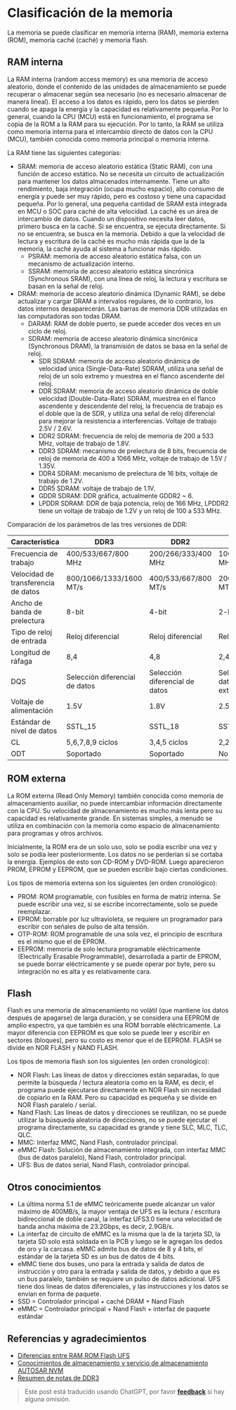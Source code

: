 # Clasificación de la memoria

La memoria se puede clasificar en memoria interna (RAM), memoria externa (ROM), memoria caché (caché) y memoria flash.

## RAM interna

La RAM interna (random access memory) es una memoria de acceso aleatorio, donde el contenido de las unidades de almacenamiento se puede recuperar o almacenar según sea necesario (no es necesario almacenar de manera lineal). El acceso a los datos es rápido, pero los datos se pierden cuando se apaga la energía y la capacidad es relativamente pequeña. Por lo general, cuando la CPU (MCU) está en funcionamiento, el programa se copia de la ROM a la RAM para su ejecución. Por lo tanto, la RAM se utiliza como memoria interna para el intercambio directo de datos con la CPU (MCU), también conocida como memoria principal o memoria interna.

La RAM tiene las siguientes categorías:

- SRAM: memoria de acceso aleatorio estática (Static RAM), con una función de acceso estático. No se necesita un circuito de actualización para mantener los datos almacenados internamente. Tiene un alto rendimiento, baja integración (ocupa mucho espacio), alto consumo de energía y puede ser muy rápido, pero es costoso y tiene una capacidad pequeña. Por lo general, una pequeña cantidad de SRAM está integrada en MCU o SOC para caché de alta velocidad. La caché es un área de intercambio de datos. Cuando un dispositivo necesita leer datos, primero busca en la caché. Si se encuentra, se ejecuta directamente. Si no se encuentra, se busca en la memoria. Debido a que la velocidad de lectura y escritura de la caché es mucho más rápida que la de la memoria, la caché ayuda al sistema a funcionar más rápido.
  - PSRAM: memoria de acceso aleatorio estática falsa, con un mecanismo de actualización interno.
  - SSRAM: memoria de acceso aleatorio estática sincrónica (Synchronous SRAM), con una línea de reloj, la lectura y escritura se basan en la señal de reloj.
- DRAM: memoria de acceso aleatorio dinámica (Dynamic RAM), se debe actualizar y cargar DRAM a intervalos regulares, de lo contrario, los datos internos desaparecerán. Las barras de memoria DDR utilizadas en las computadoras son todas DRAM.
  - DARAM: RAM de doble puerto, se puede acceder dos veces en un ciclo de reloj.
  - SDRAM: memoria de acceso aleatorio dinámica sincrónica (Synchronous DRAM), la transmisión de datos se basa en la señal de reloj.
    - SDR SDRAM: memoria de acceso aleatorio dinámica de velocidad única (Single-Data-Rate) SDRAM, utiliza una señal de reloj de un solo extremo y muestrea en el flanco ascendente del reloj.
    - DDR SDRAM: memoria de acceso aleatorio dinámica de doble velocidad (Double-Data-Rate) SDRAM, muestrea en el flanco ascendente y descendente del reloj, la frecuencia de trabajo es el doble que la de SDR, y utiliza una señal de reloj diferencial para mejorar la resistencia a interferencias. Voltaje de trabajo 2.5V / 2.6V.
    - DDR2 SDRAM: frecuencia de reloj de memoria de 200 a 533 MHz, voltaje de trabajo de 1.8V.
    - DDR3 SDRAM: mecanismo de prelectura de 8 bits, frecuencia de reloj de memoria de 400 a 1066 MHz, voltaje de trabajo de 1.5V / 1.35V.
    - DDR4 SDRAM: mecanismo de prelectura de 16 bits, voltaje de trabajo de 1.2V.
    - DDR5 SDRAM: voltaje de trabajo de 1.1V.
    - GDDR SDRAM: DDR gráfica, actualmente GDDR2 ~ 6.
    - LPDDR SDRAM: DDR de baja potencia, reloj de 166 MHz, LPDDR2 tiene un voltaje de trabajo de 1.2V y un reloj de 100 a 533 MHz.

Comparación de los parámetros de las tres versiones de DDR:

| Característica | DDR3                    | DDR2                 | DDR                  |
| -------------- | ----------------------- | -------------------- | -------------------- |
| Frecuencia de trabajo | 400/533/667/800 MHz     | 200/266/333/400 MHz  | 100/133/166/200 MHz  |
| Velocidad de transferencia de datos | 800/1066/1333/1600 MT/s | 400/533/667/800 MT/s | 200/266/333/400 MT/s |
| Ancho de banda de prelectura | 8-bit                   | 4-bit                | 2-bit                |
| Tipo de reloj de entrada | Reloj diferencial                | Reloj diferencial             | Reloj diferencial             |
| Longitud de ráfaga | 8,4                    | 4,8                 | 2,4,8              |
| DQS          | Selección diferencial de datos            | Selección diferencial de datos         | Selección de datos de un solo extremo         |
| Voltaje de alimentación | 1.5V                    | 1.8V                 | 2.5V                 |
| Estándar de nivel de datos | SSTL_15                 | SSTL_18              | SSTL_2               |
| CL           | 5,6,7,8,9 ciclos      | 3,4,5 ciclos         | 2,2.5,3 ciclos       |
| ODT          | Soportado                    | Soportado                 | No soportado               |

## ROM externa

La ROM externa (Read Only Memory) también conocida como memoria de almacenamiento auxiliar, no puede intercambiar información directamente con la CPU. Su velocidad de almacenamiento es mucho más lenta pero su capacidad es relativamente grande. En sistemas simples, a menudo se utiliza en combinación con la memoria como espacio de almacenamiento para programas y otros archivos.

Inicialmente, la ROM era de un solo uso, solo se podía escribir una vez y solo se podía leer posteriormente. Los datos no se perderían si se cortaba la energía. Ejemplos de esto son CD-ROM y DVD-ROM. Luego aparecieron PROM, EPROM y EEPROM, que se pueden escribir bajo ciertas condiciones.

Los tipos de memoria externa son los siguientes (en orden cronológico):

- PROM: ROM programable, con fusibles en forma de matriz interna. Se puede escribir una vez, si se escribe incorrectamente, solo se puede reemplazar.
- EPROM: borrable por luz ultravioleta, se requiere un programador para escribir con señales de pulso de alta tensión.
- OTP-ROM: ROM programable de una sola vez, el principio de escritura es el mismo que el de EPROM.
- EEPROM: memoria de solo lectura programable eléctricamente (Electrically Erasable Programmable), desarrollada a partir de EPROM, se puede borrar eléctricamente y se puede operar por byte, pero su integración no es alta y es relativamente cara.

## Flash

Flash es una memoria de almacenamiento no volátil (que mantiene los datos después de apagarse) de larga duración, y se considera una EEPROM de amplio espectro, ya que también es una ROM borrable eléctricamente. La mayor diferencia con EEPROM es que solo se puede leer y escribir en sectores (bloques), pero su costo es menor que el de EEPROM. FLASH se divide en NOR FLASH y NAND FLASH.

Los tipos de memoria flash son los siguientes (en orden cronológico):

- NOR Flash: Las líneas de datos y direcciones están separadas, lo que permite la búsqueda / lectura aleatoria como en la RAM, es decir, el programa puede ejecutarse directamente en NOR Flash sin necesidad de copiarlo en la RAM. Pero su capacidad es pequeña y se divide en NOR Flash paralelo / serial.
- Nand Flash: Las líneas de datos y direcciones se reutilizan, no se puede utilizar la búsqueda aleatoria de direcciones, no se puede ejecutar el programa directamente, su capacidad es grande y tiene SLC, MLC, TLC, QLC.
- MMC: Interfaz MMC, Nand Flash, controlador principal.
- eMMC Flash: Solución de almacenamiento integrada, con interfaz MMC (bus de datos paralelo), Nand Flash, controlador principal.
- UFS: Bus de datos serial, Nand Flash, controlador principal.

## Otros conocimientos

- La última norma 5.1 de eMMC teóricamente puede alcanzar un valor máximo de 400MB/s, la mayor ventaja de UFS es la lectura / escritura bidireccional de doble canal, la interfaz UFS3.0 tiene una velocidad de banda ancha máxima de 23.2Gbps, es decir, 2.9GB/s.
- La interfaz de circuito de eMMC es la misma que la de la tarjeta SD, la tarjeta SD solo está soldada en la PCB y luego se le agregan los dedos de oro y la carcasa. eMMC admite bus de datos de 8 y 4 bits, el estándar de la tarjeta SD es un bus de datos de 4 bits.
- eMMC tiene dos buses, uno para la entrada y salida de datos de instrucción y otro para la entrada y salida de datos, y debido a que es un bus paralelo, también se requiere un pulso de datos adicional. UFS tiene dos líneas de datos diferenciales, y las instrucciones y los datos se envían en forma de paquete.
- SSD = Controlador principal + caché DRAM + Nand Flash
- eMMC = Controlador principal + Nand Flash + interfaz de paquete estándar

## Referencias y agradecimientos

- [Diferencias entre RAM ROM Flash UFS](https://blog.infonet.io/2021/04/04/RAM-ROM-Flash-%E5%8C%BA%E5%88%AB/)
- [Conocimientos de almacenamiento y servicio de almacenamiento AUTOSAR NVM](https://mp.weixin.qq.com/s/hOew2ym8SSbse5RrZ5ehcw)
- [Resumen de notas de DDR3](https://mp.weixin.qq.com/s?__biz=Mzg5NDYyMzg3NQ==&mid=2247484794&idx=1&sn=b9f8acc771de990dcd941795330894d8&chksm=c01d8c96f76a0580216939860c46bf5edd289f14a306a92b60888f785e7146b7f71846eb9f46&token=203917856&lang=zh_CN#rd)

> Este post está traducido usando ChatGPT, por favor [**feedback**](https://github.com/linyuxuanlin/Wiki_MkDocs/issues/new) si hay alguna omisión.